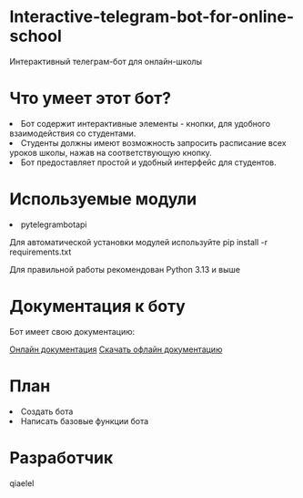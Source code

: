 # Interactive-telegram-bot-for-online-school
Интерактивный телеграм-бот для онлайн-школы

# Что умеет этот бот?
<li>Бот содержит интерактивные элементы - кнопки, для удобного взаимодействия со студентами.</li>
<li>Студенты должны имеют возможность запросить расписание всех уроков школы, нажав на соответствующую кнопку.</li>
<li>Бот предоставляет простой и удобный интерфейс для студентов.</li>

# Используемые модули
<li>pytelegrambotapi</li>
<p>Для автоматической установки модулей используйте pip install -r requirements.txt</p>
<p>Для правильной работы рекомендован Python 3.13 и выше</p>

# Документация к боту
<p>Бот имеет свою документацию: </p>
<a href="https://python.org">Онлайн документация</a>
<a href="/">Скачать офлайн документацию</a>

# План
<li>Создать бота</li>
<li>Написать базовые функции бота</li>

 # Разработчик
 qiaelel


